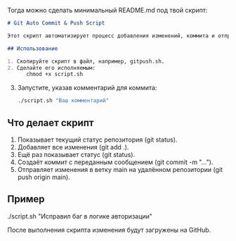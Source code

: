Тогда можно сделать минимальный README.md под твой скрипт:

````markdown
# Git Auto Commit & Push Script

Этот скрипт автоматизирует процесс добавления изменений, коммита и отправки их в ветку main репозитория Git.

## Использование

1. Скопируйте скрипт в файл, например, gitpush.sh.
2. Сделайте его исполняемым:
      chmod +x script.sh
````

3. Запустите, указав комментарий для коммита:

   ```bash
   ./script.sh "Ваш комментарий"
   

## Что делает скрипт

1. Показывает текущий статус репозитория (git status).
2. Добавляет все изменения (git add .).
3. Ещё раз показывает статус (git status).
4. Создаёт коммит с переданным сообщением (git commit -m "...").
5. Отправляет изменения в ветку main на удалённом репозитории (git push origin main).

## Пример

./script.sh "Исправил баг в логике авторизации"

После выполнения скрипта изменения будут загружены на GitHub.

